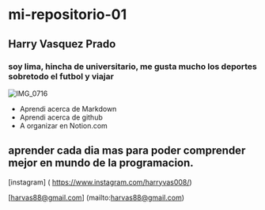 # mi-repositorio-01


## Harry Vasquez Prado

### soy lima, hincha de universitario, me gusta mucho los deportes sobretodo el futbol y viajar

![IMG_0716](https://github.com/user-attachments/assets/c1a0f3cc-8d0f-4958-ba8c-d2792c63a0ca)

- Aprendi acerca de Markdown
- Aprendi acerca de github
- A organizar en Notion.com

## aprender cada dia mas para poder comprender mejor en mundo de la programacion.

[instagram] ( https://www.instagram.com/harryvas008/)

[harvas88@gmail.com] (mailto:harvas88@gmail.com)





